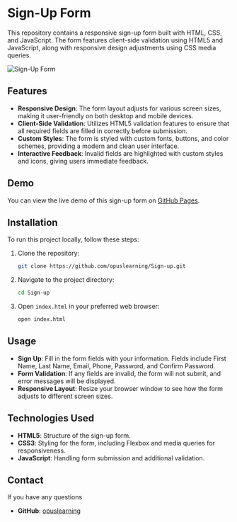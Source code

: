 # Sign-Up Form


This repository contains a responsive sign-up form built with HTML, CSS, and JavaScript. The form features client-side validation using HTML5 and JavaScript, along with responsive design adjustments using CSS media queries.

![Sign-Up Form](../assets/signup.png)

## Features

- **Responsive Design**: The form layout adjusts for various screen sizes, making it user-friendly on both desktop and mobile devices.
- **Client-Side Validation**: Utilizes HTML5 validation features to ensure that all required fields are filled in correctly before submission.
- **Custom Styles**: The form is styled with custom fonts, buttons, and color schemes, providing a modern and clean user interface.
- **Interactive Feedback**: Invalid fields are highlighted with custom styles and icons, giving users immediate feedback.

## Demo

You can view the live demo of this sign-up form on [GitHub Pages](https://opuslearning.github.io/Sign-up/).

## Installation

To run this project locally, follow these steps:

1. Clone the repository:
    ```bash
    git clone https://github.com/opuslearning/Sign-up.git
    ```

2. Navigate to the project directory:
    ```bash
    cd Sign-up
    ```

3. Open `index.html` in your preferred web browser:
    ```bash
    open index.html
    ```

## Usage

- **Sign Up**: Fill in the form fields with your information. Fields include First Name, Last Name, Email, Phone, Password, and Confirm Password.
- **Form Validation**: If any fields are invalid, the form will not submit, and error messages will be displayed.
- **Responsive Layout**: Resize your browser window to see how the form adjusts to different screen sizes.

## Technologies Used

- **HTML5**: Structure of the sign-up form.
- **CSS3**: Styling for the form, including Flexbox and media queries for responsiveness.
- **JavaScript**: Handling form submission and additional validation.





## Contact

If you have any questions

- **GitHub**: [opuslearning](https://github.com/opuslearning)

